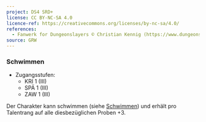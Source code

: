 ```yaml
---
project: DS4 SRD+
license: CC BY-NC-SA 4.0
licence-ref: https://creativecommons.org/licenses/by-nc-sa/4.0/
references: 
  - Fanwerk for Dungeonslayers © Christian Kennig (https://www.dungeonslayers.net/)
source: GRW
---
```


### Schwimmen

- Zugangsstufen:
  - KRI 1 (III)
  - SPÄ 1 (III)
  - ZAW 1 (III)

Der Charakter kann schwimmen (siehe [Schwimmen](../spielleitung-erweiterte-proben.md#schwimmen-agibe)) und erhält pro Talentrang auf alle diesbezüglichen Proben +3.

